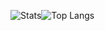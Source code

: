 ![Stats](https://github-readme-stats.vercel.app/api?username=Skyblueballykid&count_private=true)![Top Langs](https://github-readme-stats.vercel.app/api/top-langs/?username=Skyblueballykid&exclude_repo=cs519&hide=PLpgSQL,jupyter%20notebook&layout=compact)
